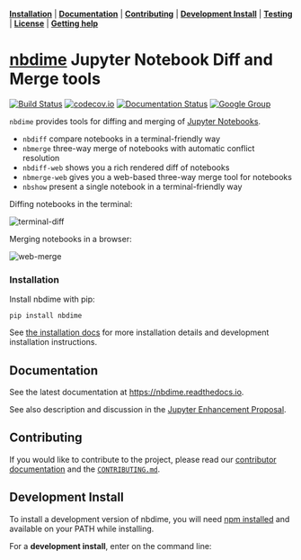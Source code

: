 **[Installation](#installation)** |
**[Documentation](#documentation)** |
**[Contributing](#contributing)** |
**[Development Install](#development-install)** |
**[Testing](#testing)** |
**[License](#license)** |
**[Getting help](#getting-help)**

# [nbdime](https://github.com/jupyter/nbdime) Jupyter Notebook Diff and Merge tools

[![Build Status](https://travis-ci.org/jupyter/nbdime.svg?branch=master)](https://travis-ci.org/jupyter/nbdime)
[![codecov.io](https://codecov.io/github/jupyter/nbdime/coverage.svg?branch=master)](https://codecov.io/github/jupyter/nbdime?branch=master)
[![Documentation Status](https://readthedocs.org/projects/nbdime/badge/?version=latest)](http://nbdime.readthedocs.io/en/latest/?badge=latest)
[![Google Group](https://img.shields.io/badge/-Google%20Group-lightgrey.svg)](https://groups.google.com/forum/#!forum/jupyter)

`nbdime` provides tools for diffing and merging of [Jupyter Notebooks](https://jupyter-notebook.readthedocs.io).

- `nbdiff` compare notebooks in a terminal-friendly way
- `nbmerge` three-way merge of notebooks with automatic conflict resolution
- `nbdiff-web` shows you a rich rendered diff of notebooks
- `nbmerge-web` gives you a web-based three-way merge tool for notebooks
- `nbshow` present a single notebook in a terminal-friendly way

Diffing notebooks in the terminal:

![terminal-diff](docs/source/images/nbdiff-terminal.png)

Merging notebooks in a browser:

![web-merge](docs/source/images/nbmerge-web.png)

### Installation

Install nbdime with pip:

    pip install nbdime

See [the installation docs](https://nbdime.readthedocs.io/en/latest/installing.html) for more installation details and development installation instructions.

## Documentation

See the latest documentation at https://nbdime.readthedocs.io.

See also description and discussion in the [Jupyter Enhancement Proposal](https://github.com/jupyter/enhancement-proposals/pull/8).

## Contributing

If you would like to contribute to the project, please read our [contributor documentation](http://jupyter.readthedocs.io/en/latest/contributor/content-contributor.html) and the [`CONTRIBUTING.md`](CONTRIBUTING.md).

## Development Install

To install a development version of nbdime, you will need [npm installed](https://nodejs.org/en/download/) and available on your PATH while installing.

For a **development install**, enter on the command line:
